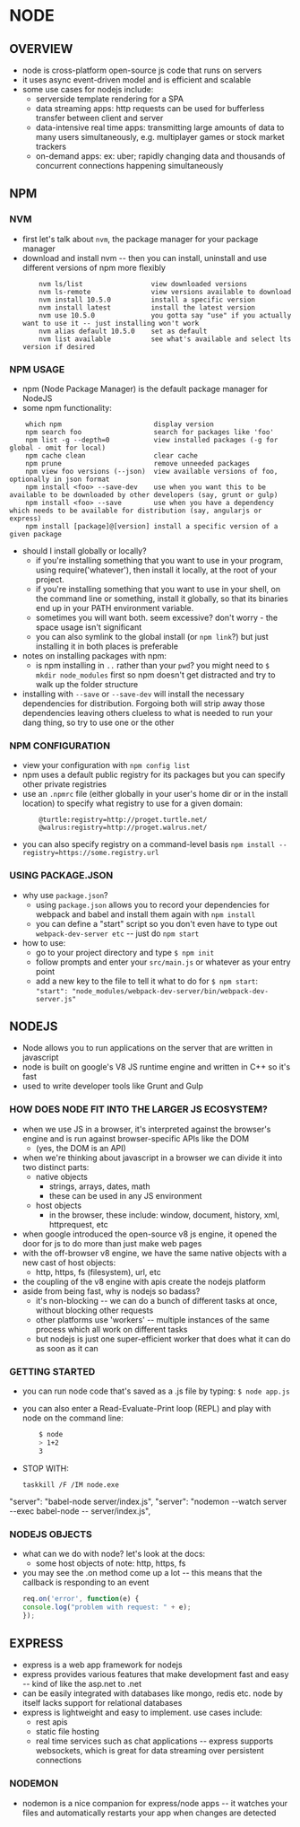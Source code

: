 # NODE

## OVERVIEW
* node is cross-platform open-source js code that runs on servers
* it uses async event-driven model and is efficient and scalable
* some use cases for nodejs include:
	- serverside template rendering for a SPA
	- data streaming apps: http requests can be used for bufferless transfer between client and server
	- data-intensive real time apps: transmitting large amounts of data to many users simultaneously, e.g. multiplayer games or stock market trackers
	- on-demand apps: ex: uber; rapidly changing data and thousands of concurrent connections happening simultaneously

## NPM

### NVM
* first let's talk about `nvm`, the package manager for your package manager
* download and install nvm  -- then you can install, uninstall and use different versions of npm more flexibly
	```
		nvm ls/list                 view downloaded versions
		nvm ls-remote               view versions available to download
		nvm install 10.5.0          install a specific version
		nvm install latest          install the latest version
		nvm use 10.5.0              you gotta say "use" if you actually want to use it -- just installing won't work
		nvm alias default 10.5.0    set as default
		nvm list available			see what's available and select lts version if desired
	```

### NPM USAGE
* npm (Node Package Manager) is the default package manager for NodeJS
* some npm functionality:
```
	which npm                       display version
	npm search foo                  search for packages like 'foo'
	npm list -g --depth=0           view installed packages (-g for global - omit for local)
	npm cache clean                 clear cache
	npm prune                       remove unneeded packages
	npm view foo versions (--json)	view available versions of foo, optionally in json format
	npm install <foo> --save-dev    use when you want this to be available to be downloaded by other developers (say, grunt or gulp)
	npm install <foo> --save        use when you have a dependency which needs to be available for distribution (say, angularjs or express)
	npm install [package]@[version]	install a specific version of a given package
```

* should I install globally or locally?
	- if you're installing something that you want to use in your program, using require('whatever'), then install it locally, at the root of your project.
	- if you're installing something that you want to use in your shell, on the command line or something, install it globally, so that its binaries end up in your PATH environment variable.
	- sometimes you will want both. seem excessive? don't worry - the space usage isn't significant
	- you can also symlink to the global install (or `npm link`?) but just installing it in both places is preferable
* notes on installing packages with npm:
	- is npm installing in `..` rather than your `pwd`? you might need to `$ mkdir node_modules` first so npm doesn't get distracted and try to walk up the folder structure
* installing with `--save` or `--save-dev` will install the necessary dependencies for distribution. Forgoing both will strip away those dependencies leaving others clueless to what is needed to run your dang thing, so try to use one or the other

### NPM CONFIGURATION
* view your configuration with
	`npm config list`
* npm uses a default public registry for its packages but you can specify other private registries
* use an `.npmrc` file (either globally in your user's home dir or in the install location) to specify what registry to use for a given domain:
	```
		@turtle:registry=http://proget.turtle.net/
		@walrus:registry=http://proget.walrus.net/
	```
* you can also specify registry on a command-level basis
	`npm install --registry=https://some.registry.url`

### USING PACKAGE.JSON
* why use `package.json`?
	- using `package.json` allows you to record your dependencies for webpack and babel and install them again with `npm install`
	- you can define a "start" script so you don't even have to type out `webpack-dev-server etc` -- just do `npm start`
* how to use:
	- go to your project directory and type `$ npm init`
	- follow prompts and enter your `src/main.js` or whatever as your entry point
	- add a new key to the file to tell it what to do for `$ npm start`:
		`"start": "node_modules/webpack-dev-server/bin/webpack-dev-server.js"`



## NODEJS
* Node allows you to run applications on the server that are written in javascript
* node is built on google's V8 JS runtime engine and written in C++ so it's fast
* used to write developer tools like Grunt and Gulp

### HOW DOES NODE FIT INTO THE LARGER JS ECOSYSTEM?
* when we use JS in a browser, it's interpreted against the browser's engine and is run against browser-specific APIs like the DOM
	* (yes, the DOM is an API)
* when we're thinking about javascript in a browser we can divide it into two distinct parts:
	- native objects
		* strings, arrays, dates, math
		* these can be used in any JS environment
	- host objects
		* in the browser, these include: window, document, history, xml, httprequest, etc
* when google introduced the open-source v8 js engine, it opened the door for js to do more than just make web pages
* with the off-browser v8 engine, we have the same native objects with a new cast of host objects:
	- http, https, fs (filesystem), url, etc
* the coupling of the v8 engine with apis create the nodejs platform
* aside from being fast, why is nodejs so badass?
	- it's non-blocking -- we can do a bunch of different tasks at once, without blocking other requests
	- other platforms use 'workers' -- multiple instances of the same process which all work on different tasks
	- but nodejs is just one super-efficient worker that does what it can do as soon as it can

### GETTING STARTED
* you can run node code that's saved as a .js file by typing:
	`$ node app.js`
* you can also enter a Read-Evaluate-Print loop (REPL) and play with
  node on the command line:
	```bash
		$ node
		> 1+2
		3
	```

* STOP WITH:
	```
	taskkill /F /IM node.exe
	```

"server": "babel-node server/index.js",
"server": "nodemon --watch server --exec babel-node -- server/index.js",



### NODEJS OBJECTS
* what can we do with node? let's look at the docs:
	- some host objects of note: http, https, fs
* you may see the .on method come up a lot -- this means that the callback
  is responding to an event
	```javascript
	req.on('error', function(e) {
	console.log("problem with request: " + e);
	});
	```

## EXPRESS
* express is a web app framework for nodejs
* express provides various features that make development fast and easy -- kind of like the asp.net to .net
* can be easily integrated with databases like mongo, redis etc. node by itself lacks support for relational databases
* express is lightweight and easy to implement. use cases include:
	- rest apis
	- static file hosting
	- real time services such as chat applications -- express supports websockets, which is great for data streaming over persistent connections

### NODEMON
* nodemon is a nice companion for express/node apps -- it watches your files and automatically restarts your app when changes are detected